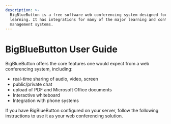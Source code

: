 ```yaml
---
description: >-
  BigBlueButton is a free software web conferencing system designed for online
  learning. It has integrations for many of the major learning and content
  management systems.
---
```


# BigBlueButton User Guide

BigBlueButton offers the core features one would expect from a web conferencing system, including:

* real-time sharing of audio, video, screen
* public/private chat
* upload of PDF and Microsoft Office documents
* Interactive whiteboard
* Integration with phone systems

If you have BigBlueButton configured on your server, follow the following instructions to use it as your web conferencing solution.

